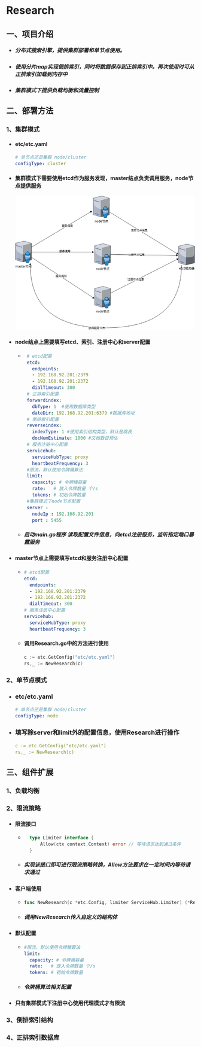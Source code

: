 # Research

## 一、项目介绍
- ##### 分布式搜索引擎，提供集群部署和单节点使用。

- ##### 使用分片map实现倒排索引，同时将数据保存到正排索引中。再次使用时可从正排索引加载到内存中

- ##### 集群模式下提供负载均衡和流量控制

## 二、部署方法

### 1、集群模式

- #### etc/etc.yaml

  ~~~yaml
  # 单节点还是集群 node/cluster
  configType: cluster
  ~~~

- #### 集群模式下需要使用etcd作为服务发现，master结点负责调用服务，node节点提供服务

  ![](./docs/img/RS集群v1.png)

- #### node结点上需要填写etcd、索引、注册中心和server配置

   - ~~~yaml
      # etcd配置
      etcd:
        endpoints:
        - 192.168.92.201:2379
        - 192.168.92.201:2372
        dialTimeout: 300
      # 正排索引配置
      forwardindex:
        dbType: 1  #使用数据库类型
        dateDir: 192.168.92.201:6379 #数据库地址
      # 倒排索引配置
      reverseindex:
        indexType: 1 #使用索引结构类型，默认是跳表
        docNumEstimate: 1000 #文档数目预估
      # 服务注册中心配置
      servicehub:
        serviceHubType: proxy
        heartbeatFrequency: 3
      #限流，默认使用令牌桶算法
      limit:
        capacity: # 令牌桶容量
        rate:   # 放入令牌数量 个/s
        tokens: # 初始令牌数量
      #集群模式下node节点配置
      server :
        nodeIp : 192.168.92.201
        port : 5455
      ~~~
   - ##### 启动main.go程序 读取配置文件信息，向etcd注册服务，监听指定端口暴露服务

- #### master节点上需要填写etcd和服务注册中心配置

  - ~~~yaml
    # etcd配置
    etcd:
      endpoints:
      - 192.168.92.201:2379
      - 192.168.92.201:2372
      dialTimeout: 300
    # 服务注册中心配置
    servicehub:
      serviceHubType: proxy
      heartbeatFrequency: 3
    ~~~

  - #### 调用Research.go中的方法进行使用

      ~~~go
      c := etc.GetConfig("etc/etc.yaml")
      rs,_ := NewResearch(c)
      ~~~

### 2、单节点模式

- ### etc/etc.yaml

  ~~~yaml
  # 单节点还是集群 node/cluster
  configType: node
  ~~~

- ### 填写除server和limit外的配置信息，使用Research进行操作

  ~~~yaml
  c := etc.GetConfig("etc/etc.yaml")
  rs,_ := NewResearch(c)
  ~~~

## 三、组件扩展
### 1、负载均衡
### 2、限流策略

- #### 限流接口

  - ~~~go
      type Limiter interface {
          Allow(ctx context.Context) error // 等待请求达到通过条件
      }
    ~~~

  - ##### 实现该接口即可进行限流策略转换，Allow方法要求在一定时间内等待请求通过

- #### 客户端使用

    - ~~~go
      func NewResearch(c *etc.Config, limiter ServiceHub.Limiter) (*Research, error)
      ~~~

    - ##### 调用NewResearch传入自定义的结构体

- #### 默认配置

    - ~~~yaml
      #限流，默认使用令牌桶算法
      limit:
        capacity: # 令牌桶容量
        rate:   # 放入令牌数量 个/s
        tokens: # 初始令牌数量
      ~~~

    - ##### 令牌桶算法相关配置

- #### 只有集群模式下注册中心使用代理模式才有限流

### 3、倒排索引结构
### 4、正排索引数据库